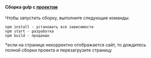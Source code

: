 #### Сборка gulp с [проектом](https://github.com/SilantievMax/conquest) 


Чтобы запустить сборку, выполните следующие команды:

```
npm install - установить все зависимости
npm start - разработка
npm build - продакшн
```

*если на странице некорректно отображается сайт, то дождитесь полной сборки проекта и перезагрузите страницу 